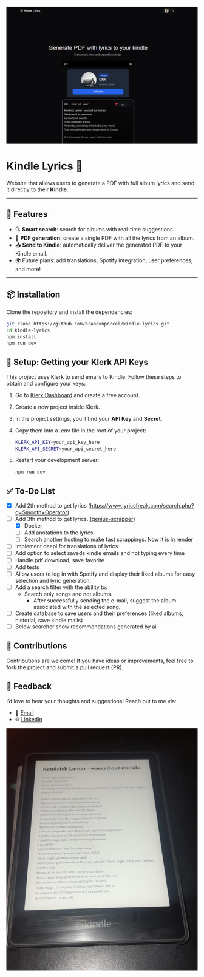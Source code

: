 ![Kindle Lyrics Cover](public/og.png)

# Kindle Lyrics 🎵

Website that allows users to generate a PDF with full album lyrics and send it directly to their **Kindle**.

---

## 🚀 Features

- 🔍 **Smart search**: search for albums with real-time suggestions.
- 📑 **PDF generation**: create a single PDF with all the lyrics from an album.
- 📤 **Send to Kindle**: automatically deliver the generated PDF to your Kindle email.
- 🌍 Future plans: add translations, Spotify integration, user preferences, and more!

---

## 📦 Installation

Clone the repository and install the dependencies:

```bash
git clone https://github.com/brandonporcel/kindle-lyrics.git
cd kindle-lyrics
npm install
npm run dev
```

## 🔑 Setup: Getting your Klerk API Keys

This project uses Klerk to send emails to Kindle.
Follow these steps to obtain and configure your keys:

1. Go to [Klerk Dashboard](https://dashboard.clerk.com/) and create a free account.
2. Create a new project inside Klerk.
3. In the project settings, you’ll find your **API Key** and **Secret**.
4. Copy them into a .env file in the root of your project:

   ```bash
   KLERK_API_KEY=your_api_key_here
   KLERK_API_SECRET=your_api_secret_here
   ```

5. Restart your development server:
   ```bash
   npm run dev
   ```

## ✅ To-Do List

- [x] Add 2th method to get lyrics (https://www.lyricsfreak.com/search.php?q=Smooth+Operator)
- [ ] Add 3th method to get lyrics. [(genius-scrapper)](https://github.com/brandonporcel/genius-scrapper)
  - [x] Docker
  - [ ] Add anotations to the lyrics
  - [ ] Search another hosting to make fast scrappings. Now it is in render
- [ ] Implement deepl for translations of lyrics
- [ ] Add option to select saveds kindle emails and not typing every time
- [ ] Handle pdf download, save favorite
- [ ] Add tests
- [ ] Allow users to log in with Spotify and display their liked albums for easy selection and lyric generation.
- [ ] Add a search filter with the ability to:
  - Search only songs and not albums.
    - After successfully sending the e-mail, suggest the album associated with the selected song.
- [ ] Create database to save users and their preferences (liked albums, historial, save kindle mails)
- [ ] Below searcher show recommendations generated by ai

## 🤝 Contributions

Contributions are welcome!
If you have ideas or improvements, feel free to fork the project and submit a pull request (PR).

## 💬 Feedback

I’d love to hear your thoughts and suggestions!
Reach out to me via:

- 📧 [Email](mailto:brandon7.7porcel@gmail.com)
- 🌐 [LinkedIn](https://linkedin.com/in/brandonporcel)

![Kindle Lyrics Preview](public/preview.jpg)
